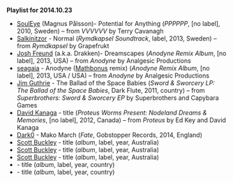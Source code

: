 **Playlist for 2014.10.23**

* [SoulEye](http://musicbrainz.org/artist/573fd3e2-3f61-4329-a6c1-89e20620b0b9) (Magnus Pålsson)- Potential for Anything (_PPPPPP_, [no label], 2010, Sweden) – from _VVVVVV_ by Terry Cavanagh
* [Salkinitzor](http://musicbrainz.org/artist/decd5302-d0af-43f5-a22a-eaa7ed61fd56) - Normal (_Rymdkapsel Soundtrack_, label, 2013, Sweden) – from _Rymdkapsel_ by Grapefrukt
* [Josh Freund](http://musicbrainz.org/artist/d9054716-3523-4dd2-b04f-78060b2d3408) (a.k.a. Drakken)- Dreamscapes (_Anodyne Remix Album_, [no label], 2013, USA) – from _Anodyne_ by Analgesic Productions
* [seagaia](http://musicbrainz.org/artist/d420cd2d-647f-4d4c-8316-b606848e41ab) - Anodyne ([Mathbonus](http://musicbrainz.org/artist/efbfaaa6-879f-4867-aac3-c95a56131942) remix) (_Anodyne Remix Album_, [no label], 2013, USA / USA) – from _Anodyne_ by Analgesic Productions
* [Jim Guthrie](http://musicbrainz.org/artist/25869023-8509-4926-aefd-1f84c188cf3d) - The Ballad of the Space Babies (_Sword & Sworcery LP: The Ballad of the Space Babies_, Dark Flute, 2011, country) – from _Superbrothers: Sword & Sworcery EP_ by Superbrothers and Capybara Games
* [David Kanaga](http://musicbrainz.org/artist/e43df30e-4566-41fa-91f8-e3393374ce93) - title (_Proteus Worms Present: Nodeland Dreams & Memories_, [no label], 2012, Canada) – from _Proteus_ by Ed Key and David Kanaga
* [Dark0](http://musicbrainz.org/artist/cd11afeb-39f1-4e8a-a370-4b2dc6ad15c9) - Mako March (_Fate_,  Gobstopper Records, 2014, England)
* [Scott Buckley](http://musicbrainz.org/artist/e4749178-4927-4957-804a-f4a60f9bbaa6) - title (_album_, label, year, Australia)
* [Scott Buckley](http://musicbrainz.org/artist/e4749178-4927-4957-804a-f4a60f9bbaa6) - title (_album_, label, year, Australia)
* [Scott Buckley](http://musicbrainz.org/artist/e4749178-4927-4957-804a-f4a60f9bbaa6) - title (_album_, label, year, Australia)
* []() - title (_album_, label, year, country)
* []() - title (_album_, label, year, country)
